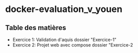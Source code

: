 # docker-evaluation_v_youen
## Table des matières

- Exercice 1: Validation d'aquis dossier "Exercice-1"
- Exercice 2: Projet web avec compose dossier "Exercice-2
